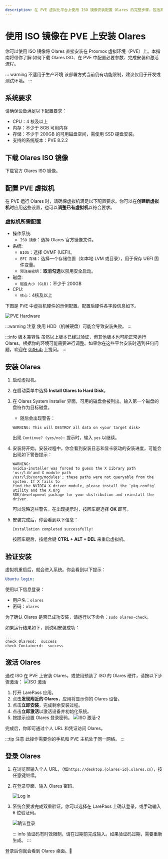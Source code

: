 ```yaml
---
description: 在 PVE 虚拟化平台上使用 ISO 镜像安装配置 Olares 的完整步骤，包括系统要求、虚拟机配置、安装和激活过程。
---
```

# 使用 ISO 镜像在 PVE 上安装 Olares
你可以使用 ISO 镜像将 Olares 直接安装在 Proxmox 虚拟环境（PVE）上。本指南将带你了解:如何下载 Olares ISO、在 PVE 中配置必要参数、完成安装和激活流程。

::: warning 不适用于生产环境
该部署方式当前仍有功能限制，建议仅用于开发或测试环境。
:::

<!--@include: ./reusables.md{39,45}-->

## 系统要求
请确保设备满足以下配置要求：

- CPU：4 核及以上
- 内存：不少于 8GB 可用内存
- 存储：不少于 200GB 的可用磁盘空间，需使用 SSD 硬盘安装。
- 支持的系统版本：PVE 8.2.2
## 下载 Olares ISO 镜像
下载官方 Olares ISO 镜像。

## 配置 PVE 虚拟机
在 PVE 运行 Olares 时，请确保虚拟机满足以下配置要求。你可以在**创建新虚拟机**时应用这些设置，也可以**调整已有虚拟机**以符合要求。

### 虚拟机所需配置

- 操作系统:
  - `ISO 镜像`：选择 Olares 官方镜像文件。
- 系统:
  - `BIOS`：选择 OVMF (UEFI)。
  - `EFI 存储`：选择一个存储位置（如本地 LVM 或目录），用于保存 UEFI 固件变量。
  - `预注册密钥`：**取消勾选**以禁用安全启动。
- 磁盘:
  - `磁盘大小 (GiB)`：不少于 200GB
- CPU:
  - `核心`：4核及以上

下图是 PVE 中虚拟机硬件的示例配置。配置后硬件各字段信息如下。

![PVE Hardware](/images/developer/install/pve-hardware.png#bordered)

:::warning 注意
使用 HDD（机械硬盘）可能会导致安装失败。
:::

:::info 版本兼容性
虽然以上版本已经过验证，但其他版本也可能正常运行 Olares。根据你的环境可能需要进行调整。如果你在这些平台安装时遇到任何问题，欢迎在 [GitHub](https://github.com/beclab/Olares/issues/new) 上提问。
:::

## 安装 Olares

1. 启动虚拟机。
2. 在启动菜单中选择 **Install Olares to Hard Disk**。
3. 在 Olares System Installer 界面，可用的磁盘会被列出。输入第一个磁盘的盘符作为目标磁盘。

    - 随后会出现警告：

    ```text
    WARNING: This will DESTROY all data on <your target disk>
    ```

    出现 `Continue? (yes/no):` 提示时，输入 `yes` 以继续。

4. 安装将开始。安装过程中，你会看到安装日志和显卡驱动的安装进度，可能会出现如下警告提示：

    ```text
    WARNING:
    nvidia-installer was forced to guess the X Iibrary path 'usr/lib'and X module path
    /usr/lib/xorg/modules'; these paths were not queryable from the system. If X fails to
    find the NVIDIA X driver module, please install the `pkg-config` utility and the X.Org
    SDK/development package for your distribution and reinstall the driver.
    ```

    可以忽略这些警告。在出现提示时，按回车键选择 **OK** 即可。

5. 安装完成后，你会看到以下信息：

    ```
    Installation completed successfully!
    ```

    按回车键后，按组合键 **CTRL + ALT + DEL** 来重启虚拟机。

## 验证安装

虚拟机重启后，就会进入系统。你会看到以下提示：

```yaml
Ubuntu login:
```

使用以下信息登录：

- 用户名：`olares`
- 密码：`olares`

为了确认 Olares 是否已成功安装，请运行以下命令：`sudo olares-check`。

如果运行结果如下，则说明安装成功：

```
...
check Olaresd:  success
check Containerd:  success
```

## 激活 Olares

通过 ISO 在 PVE 上安装 Olares，或使用预装了 ISO 的 Olares 硬件，请按以下步骤激活：
![ISO 激活](/images/manual/larepass/iso-activate.png#bordered)


1. 打开 LarePass 应用。
2. 点击**发现附近的 Olares**，应用将显示你的 Olares 设备。
3. 点击**立即安装**，完成剩余安装过程。
4. 点击**立即激活**以激活设备并初始化系统。
5. 按提示设置 Olares 登录密码。
   ![ISO 激活-2](/images/manual/larepass/iso-activate-2.png#bordered)

完成后，你即可通过个人 URL 和凭证访问 Olares。

:::tip 注意
此操作需要你的手机和 PVE 主机处于同一网络。
:::

## 登录 Olares

1. 在浏览器输入个人 URL，（如`https://desktop.{olares-id}.olares.cn`），按任意键继续。

2. 在登录界面，输入 Olares 密码。

   ![Log in](/images/manual/get-started/log-in.png#bordered)
3. 系统会要求完成双重验证。你可以选择在 LarePass 上确认登录，或手动输入 6 位验证码。
   
   ![确认登录](/images/manual/larepass/confirm-login.png#bordered)

   ::: info
   验证码有时效限制，请在过期前完成输入。如果验证码过期，需要重新生成。
   :::

登录后你就会看到 Olares 桌面。🎉

<!--@include: ./reusables.md{33,37}-->